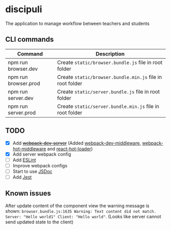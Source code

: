 # discipuli
The application to manage workflow between teachers and students

## CLI commands
| Command  | Description |
| ------------- | ------------- |
| npm run browser.dev  | Create `static/browser.bundle.js` file in root folder  |
| npm run browser.prod  | Create `static/browser.bundle.min.js` file in root folder  |
| npm run server.dev  | Create `static/server.bundle.js` file in root folder |
| npm run server.prod  | Create `static/server.bundle.min.js` file in root folder  |


## TODO
- [x] Add [~~webpack-dev-server~~](https://webpack.js.org/configuration/dev-server/) (Added [webpack-dev-middleware](https://github.com/webpack/webpack-dev-middleware), [webpack-hot-middleware](https://github.com/glenjamin/webpack-hot-middleware) and [react-hot-loader](https://github.com/gaearon/react-hot-loader))
- [x] Add server webpack config
- [ ] Add [ESLint](https://eslint.org/)
- [ ] Improve webpack configs
- [ ] Start to use [JSDoc](http://usejsdoc.org/)
- [ ] Add [Jest](https://facebook.github.io/jest/)

## Known issues
After update content of the component view the warning message is shown: `browser.bundle.js:1635 Warning: Text content did not match. Server: "Hello world1" Client: "Hello world"`. (Looks like server cannot send updated state to the client)
